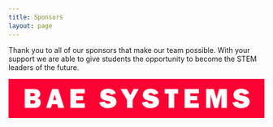 ```yaml
---
title: Sponsors
layout: page
---
```


Thank you to all of our sponsors that make our team possible. With your support we are able to give students the
opportunity to become the STEM leaders of the future.

[<img src="/images/sponsors/bae.png" width="700" alt="BAE Systems">](https://baesystems.com)